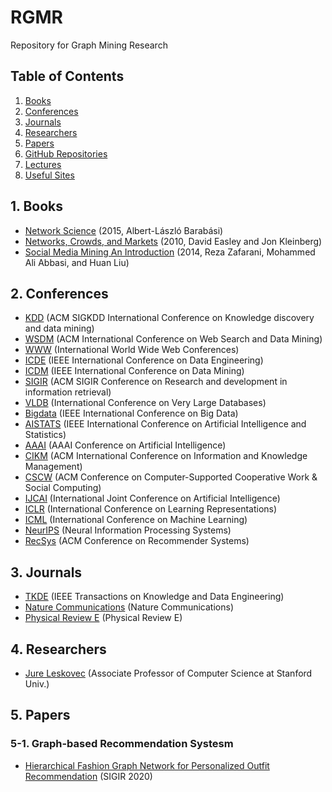 # RGMR
Repository for Graph Mining Research


## Table of Contents

1. [Books](https://github.com/Bigdata-Processing-Lab/RGMR#1-books)
2. [Conferences](https://github.com/Bigdata-Processing-Lab/RGMR#2-conferences)
3. [Journals](https://github.com/Bigdata-Processing-Lab/RGMR#3-journals)
4. [Researchers](https://github.com/Bigdata-Processing-Lab/RGMR#4-researchers)
5. [Papers](https://github.com/Bigdata-Processing-Lab/RGMR#5-papers)
6. [GitHub Repositories](https://github.com/Bigdata-Processing-Lab/RGMR#6-github-repositories)
7. [Lectures](https://github.com/Bigdata-Processing-Lab/RGMR#7-lectures)
8. [Useful Sites](https://github.com/Bigdata-Processing-Lab/RGMR#8-useful-sites)

## 1. Books
* [Network Science](http://networksciencebook.com/) (2015, Albert-László Barabási)
* [Networks, Crowds, and Markets](https://www.cs.cornell.edu/home/kleinber/networks-book/networks-book.pdf) (2010, David Easley and Jon Kleinberg)
* [Social Media Mining An Introduction](http://dmml.asu.edu/smm/SMM.pdf) (2014, Reza Zafarani, Mohammed Ali Abbasi, and Huan Liu)

## 2. Conferences
* [KDD](https://www.kdd.org/) (ACM SIGKDD International Conference on Knowledge discovery and data mining)
* [WSDM](http://www.wsdm-conference.org/) (ACM International Conference on Web Search and Data Mining)
* [WWW](https://www.iw3c2.org/) (International World Wide Web Conferences)
* [ICDE](https://www.utdallas.edu/icde/) (IEEE International Conference on Data Engineering)
* [ICDM](http://icdm2020.bigke.org/) (IEEE International Conference on Data Mining)
* [SIGIR](https://sigir.org/) (ACM SIGIR Conference on Research and development in information retrieval)
* [VLDB](https://www.vldb.org/) (International Conference on Very Large Databases)
* [Bigdata](http://bigdataieee.org/BigData2020/index.html) (IEEE International Conference on Big Data)
* [AISTATS](https://www.aistats.org/) (IEEE International Conference on Artificial Intelligence and Statistics)
* [AAAI](https://www.aaai.org/) (AAAI Conference on Artificial Intelligence)
* [CIKM](http://www.cikmconference.org/) (ACM International Conference on Information and Knowledge Management)
* [CSCW](http://cscw.acm.org) (ACM Conference on Computer-Supported Cooperative Work & Social Computing)
* [IJCAI](https://www.ijcai.org/) (International Joint Conference on Artificial Intelligence)
* [ICLR](https://iclr.cc/) (International Conference on Learning Representations)
* [ICML](https://icml.cc/) (International Conference on Machine Learning)
* [NeurIPS](https://nips.cc/) (Neural Information Processing Systems)
* [RecSys](https://recsys.acm.org/) (ACM Conference on Recommender Systems)

## 3. Journals
* [TKDE](https://www.computer.org/csdl/journal/tk) (IEEE Transactions on Knowledge and Data Engineering)
* [Nature Communications](https://www.nature.com/ncomms/) (Nature Communications)
* [Physical Review E](https://journals.aps.org/pre/) (Physical Review E)

## 4. Researchers
* [Jure Leskovec](https://cs.stanford.edu/people/jure/) (Associate Professor of Computer Science at Stanford Univ.)

## 5. Papers
  ### 5-1. Graph-based Recommendation Systesm
  * [Hierarchical Fashion Graph Network for Personalized Outfit Recommendation](https://zjuchenlong.github.io/papers/SIGIR_2020.pdf) (SIGIR 2020)
